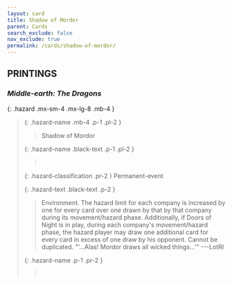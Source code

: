 ```yaml
---
layout: card
title: Shadow of Mordor
parent: Cards
search_exclude: false
nav_exclude: true
permalink: /cards/shadow-of-mordor/
---
```


## PRINTINGS


### _Middle-earth: The Dragons_

{: .hazard .mx-sm-4 .mx-lg-8 .mb-4 }
> {: .hazard-name .mb-4 .p-1 .pl-2 }
> > <div class="hazard-mp"></div>
> > <div class="card-name">Shadow of Mordor</div>
>
> {: .hazard-name .black-text .p-1 .pl-2 }
> > &nbsp;
>
> {: .hazard-classification .pr-2 }
> Permanent-event
>
> {: .hazard-text .black-text .p-2 }
> > Environment. The hazard limit for each company is increased by one for every card over one drawn by that by that company during its movement/hazard phase. Additionally, if Doors of Night is in play, during each company's movement/hazard phase, the hazard player may draw one additional card for every card in excess of one draw by his opponent. Cannot be duplicated.   "'...Alas! Mordor draws all wicked things...'"  ---LotRI 
>
> {: .hazard-name .p-1 .pr-2 }
> > <div class="card-shield"></div>
> > <div class="card-corruption">&nbsp;</div>
